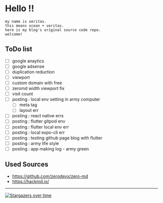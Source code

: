 # Hello !!
```
my name is oeritas.  
this means ocean + veritas.  
here is my blog's original source code repo.
welcome!
```
## ToDo list
- [ ] google anaytics
- [ ] google adsense
- [ ] duplication reduction
- [ ] viewport
- [ ] custom domain with free
- [ ] zeromd width viewport fix
- [ ] visit count
- [ ] posting : local env setting in army computer
    - [ ] meta tag
    - [ ] layout err
- [ ] posting : react native errs
- [ ] posting : flutter gitpod env
- [ ] posting : flutter local env err
- [ ] posting : local expo-cli err
- [ ] posting : testing github page blog with flutter
- [ ] posting : army life style
- [ ] posting : app making log - army green
## Used Sources
- https://github.com/zerodevx/zero-md
- https://hackmd.io/
***
[![Stargazers over time](https://starchart.cc/oeritas/oeritas.github.io.svg)](https://starchart.cc/oeritas/oeritas.github.io)
